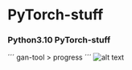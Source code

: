 # PyTorch-stuff
### Python3.10 PyTorch-stuff


´´´
gan-tool > progress
´´´
![alt text](https://github.com/leftside97/PyTorch-stuff/blob/main/Figure_1.png)
